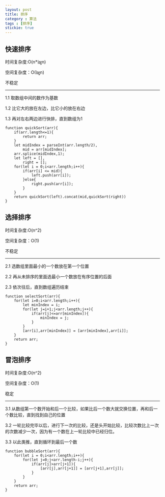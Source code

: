 ```yaml
---
layout: post
title: 排序
category : 算法
tags : [排序]
stickie: true
---
```


## 快速排序
时间复杂度:O(n*㏒n) 

空间复杂度：O(㏒n) 

不稳定
***

1.1 取数组中间的数作为基数

1.2 比它大的放在左边，比它小的放在右边

1.3 再对左右两边进行快排，直到数组为1

```
function quickSort(arr){
    if(arr.length<=1){
        return arr;
    }
    let midIndex = parseInt(arr.length/2),
        mid = arr[midIndex];
    arr.splice(midIndex,1);
    let left = [],       
        right = [];
    for(let i = 0;i<arr.length;i++){
        if(arr[i] <= mid){
            left.push(arr[i]);
        }else{
            right.push(arr[i]);
        }
    }
    return quickSort(left).concat(mid,quickSort(right))
}
```
## 选择排序
时间复杂度:O(n^2) 

空间复杂度：O(1) 

不稳定
***

2.1 选数组里面最小的一个数放在第一个位置

2.2 再从未排序的里面选最小一个数放在有序位置的后面

2.3 依次往后，直到数组遍历结束


```
function selectSort(arr){
    for(let i=0;i<arr.length;i++){
        let minIndex = i;
        for(let j=i+1;j<arr.length;j++){
            if(arr[j]<=arr[minIndex]){
                minIndex = j;
            }
        }
        [arr[i],arr[minIndex]] = [arr[minIndex],arr[i]];
    }
    return arr;
}
```
## 冒泡排序
时间复杂度:O(n^2) 

空间复杂度：O(1) 

稳定
***

3.1 从数组第一个数开始和后一个比较，如果比后一个数大就交换位置，再和后一个数比较，直到找到自己的位置

3.2 一轮比较完毕以后，进行下一次的比较，还是头开始比较，比较次数比上一次的次数减少一次，因为有一个数在上一轮比较中已经归位。

3.3 以此类推，直到循环到最后一个数

```
function bubbleSort(arr){
    for(let i = 0;i<arr.length;i++){
        for(let j=0;j<arr.length-i;j++){
            if(arr[j]>arr[j+1]){
                [arr[j],arr[j+1]] = [arr[j+1],arr[j]];
            }
        }
    }
    return arr;
}
```





